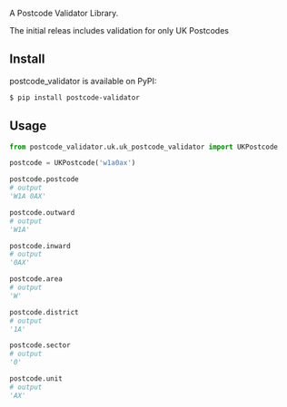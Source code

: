 A Postcode Validator Library.

The initial releas includes validation for only UK Postcodes


## Install

postcode_validator is available on PyPI:

```bash
$ pip install postcode-validator
```


## Usage

```python
from postcode_validator.uk.uk_postcode_validator import UKPostcode

postcode = UKPostcode('w1a0ax')

postcode.postcode
# output
'W1A 0AX'

postcode.outward
# output
'W1A'

postcode.inward
# output
'0AX'

postcode.area
# output
'W'

postcode.district
# output
'1A'

postcode.sector
# output
'0'

postcode.unit
# output
'AX'
```
